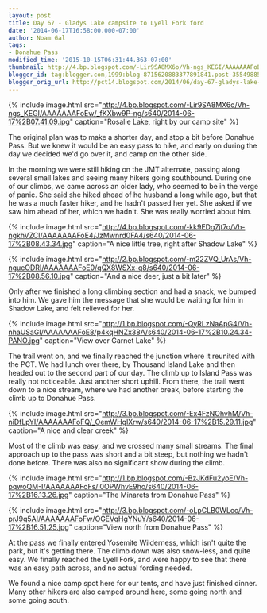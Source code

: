 ```yaml
---
layout: post
title: Day 67 - Gladys Lake campsite to Lyell Fork ford
date: '2014-06-17T16:58:00.000-07:00'
author: Noam Gal
tags:
- Donahue Pass
modified_time: '2015-10-15T06:31:44.363-07:00'
thumbnail: http://4.bp.blogspot.com/-Lir9SA8MX6o/Vh-ngs_KEGI/AAAAAAAFoEw/_fKXbw9P-ng/s72-c/2014-06-17%2B07.41.09.jpg
blogger_id: tag:blogger.com,1999:blog-8715620883377891841.post-3554988529938369830
blogger_orig_url: http://pct14.blogspot.com/2014/06/day-67-gladys-lake-campsite-to-lyell.html
---
```


{% include image.html src="http://4.bp.blogspot.com/-Lir9SA8MX6o/Vh-ngs_KEGI/AAAAAAAFoEw/_fKXbw9P-ng/s640/2014-06-17%2B07.41.09.jpg" caption="Rosalie Lake, right by our camp site" %}

The original plan was to make a shorter day, and stop a bit before Donahue Pass. But we knew it would be an easy pass to hike, and early on during the day we decided we'd go over it, and camp on the other side.

In the morning we were still hiking on the JMT alternate, passing along several small lakes and seeing many hikers going southbound. During one of our climbs, we came across an older lady, who seemed to be in the verge of panic. She said she hiked ahead of he husband a long while ago, but that he was a much faster hiker, and he hadn't passed her yet. She asked if we saw him ahead of her, which we hadn't. She was really worried about him.

{% include image.html src="http://4.bp.blogspot.com/-kk9EDg7jt7o/Vh-ngkhVZCI/AAAAAAAFoE4/JzMwnrd0FA4/s640/2014-06-17%2B08.43.34.jpg" caption="A nice little tree, right after Shadow Lake" %}

{% include image.html src="http://2.bp.blogspot.com/-m22ZVQ_UrAs/Vh-ngueODRI/AAAAAAAFoE0/qQX8WSXx-q8/s640/2014-06-17%2B08.56.10.jpg" caption="And a nice deer, just a bit later" %}

Only after we finished a long climbing section and had a snack, we bumped into him. We gave him the message that she would be waiting for him in Shadow Lake, and felt relieved for her.

{% include image.html src="http://1.bp.blogspot.com/-QyRLzNaApG4/Vh-nhaUSaGI/AAAAAAAFoE8/p4kqHNZx38A/s640/2014-06-17%2B10.24.34-PANO.jpg" caption="View over Garnet Lake" %}

The trail went on, and we finally reached the junction where it reunited with the PCT. We had lunch over there, by Thousand Island Lake and then headed out to the second part of our day. The climb up to Island Pass was really not noticeable. Just another short uphill. From there, the trail went down to a nice stream, where we had another break, before starting the climb up to Donahue Pass.

{% include image.html src="http://3.bp.blogspot.com/-Ex4FzNOhvhM/Vh-niDfLpYI/AAAAAAAFoFQ/_OemWHglXrw/s640/2014-06-17%2B15.29.11.jpg" caption="A nice and clear creek" %}

Most of the climb was easy, and we crossed many small streams. The final approach up to the pass was short and a bit steep, but nothing we hadn't done before. There was also no significant show during the climb.

{% include image.html src="http://1.bp.blogspot.com/-BzJKdFu2yoE/Vh-pqwoQM-I/AAAAAAAFoFs/l0OPWhvE9ho/s640/2014-06-17%2B16.13.26.jpg" caption="The Minarets from Donahue Pass" %}

{% include image.html src="http://3.bp.blogspot.com/-oLpCLB0WLcc/Vh-prJ9q5AI/AAAAAAAFoFw/OGEVqHgYNuY/s640/2014-06-17%2B16.51.25.jpg" caption="View north from Donahue Pass" %}

At the pass we finally entered Yosemite Wilderness, which isn't quite the park, but it's getting there. The climb down was also snow-less, and quite easy. We finally reached the Lyell Fork, and were happy to see that there was an easy path across, and no actual fording needed.

We found a nice camp spot here for our tents, and have just finished dinner. Many other hikers are also camped around here, some going north and some going south.
